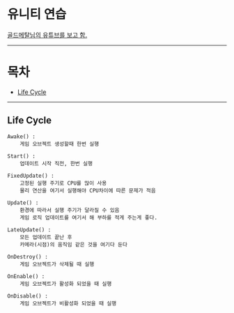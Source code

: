<!-- @format -->

# 유니티 연습

[골드메탈님의 유튜브를 보고 함.](https://www.youtube.com/watch?v=7plGPXkmnxQ&list=PLO-mt5Iu5TeYI4dbYwWP8JqZMC9iuUIW2&index=2&ab_channel=%EA%B3%A8%EB%93%9C%EB%A9%94%ED%83%88)

---

# 목차

- [Life Cycle](##-Life-Cycle)

---

## Life Cycle

```
Awake() :
    게임 오브젝트 생성할때 한번 실행

Start() :
    업데이트 시작 직전, 한번 실행

FixedUpdate() :
    고정된 실행 주기로 CPU를 많이 사용
    물리 연산을 여기서 실행해야 CPU차이에 따른 문제가 적음

Update() :
    환경에 따라서 실행 주기가 달라질 수 있음
    게임 로직 업데이트를 여기서 해 부하를 적게 주는게 좋다.

LateUpdate() :
    모든 업데이트 끝난 후
    카메라(시점)의 움직임 같은 것을 여기다 둔다

OnDestroy() :
    게임 오브젝트가 삭제될 때 실행

OnEnable() :
    게임 오브젝트가 활성화 되었을 때 실행

OnDisable() :
    게임 오브젝트가 비활성화 되었을 때 실행

```
